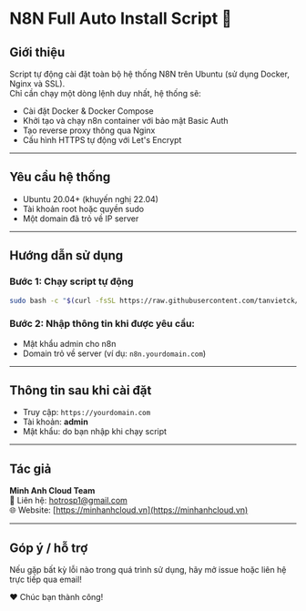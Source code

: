 # N8N Full Auto Install Script 🚀

## Giới thiệu
Script tự động cài đặt toàn bộ hệ thống N8N trên Ubuntu (sử dụng Docker, Nginx và SSL).  
Chỉ cần chạy một dòng lệnh duy nhất, hệ thống sẽ:
- Cài đặt Docker & Docker Compose
- Khởi tạo và chạy n8n container với bảo mật Basic Auth
- Tạo reverse proxy thông qua Nginx
- Cấu hình HTTPS tự động với Let's Encrypt

---

## Yêu cầu hệ thống
- Ubuntu 20.04+ (khuyến nghị 22.04)
- Tài khoản root hoặc quyền sudo
- Một domain đã trỏ về IP server

---

## Hướng dẫn sử dụng

### Bước 1: Chạy script tự động
```bash
sudo bash -c "$(curl -fsSL https://raw.githubusercontent.com/tanvietck/n8n-full-auto-install/2a1f921244bddfc8d3830ff4b99df12cca67ca1a/n8n-full-auto-install.sh)"
```
### Bước 2: Nhập thông tin khi được yêu cầu:
- Mật khẩu admin cho n8n
- Domain trỏ về server (ví dụ: `n8n.yourdomain.com`)

---

## Thông tin sau khi cài đặt
- Truy cập: `https://yourdomain.com`
- Tài khoản: **admin**
- Mật khẩu: do bạn nhập khi chạy script

---

## Tác giả
**Minh Anh Cloud Team**  
📧 Liên hệ: hotrosp1@gmail.com  
🌐 Website: [https://minhanhcloud.vn](https://minhanhcloud.vn)  

---

## Góp ý / hỗ trợ
Nếu gặp bất kỳ lỗi nào trong quá trình sử dụng, hãy mở issue hoặc liên hệ trực tiếp qua email!

❤️ Chúc bạn thành công!

